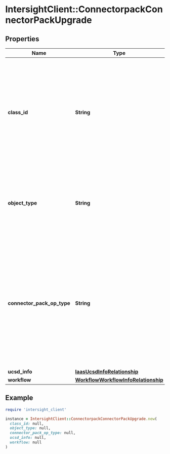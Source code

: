 # IntersightClient::ConnectorpackConnectorPackUpgrade

## Properties

| Name | Type | Description | Notes |
| ---- | ---- | ----------- | ----- |
| **class_id** | **String** | The fully-qualified name of the instantiated, concrete type. This property is used as a discriminator to identify the type of the payload when marshaling and unmarshaling data. | [default to &#39;connectorpack.ConnectorPackUpgrade&#39;] |
| **object_type** | **String** | The fully-qualified name of the instantiated, concrete type. The value should be the same as the &#39;ClassId&#39; property. | [default to &#39;connectorpack.ConnectorPackUpgrade&#39;] |
| **connector_pack_op_type** | **String** | The type of operation to be performed on UCS Director. * &#x60;Install&#x60; - Installs the requisite connector packs on UCS Director. * &#x60;Push&#x60; - Pushes the requisite connector packs to UCS Director. | [optional][default to &#39;Install&#39;] |
| **ucsd_info** | [**IaasUcsdInfoRelationship**](IaasUcsdInfoRelationship.md) |  | [optional] |
| **workflow** | [**WorkflowWorkflowInfoRelationship**](WorkflowWorkflowInfoRelationship.md) |  | [optional] |

## Example

```ruby
require 'intersight_client'

instance = IntersightClient::ConnectorpackConnectorPackUpgrade.new(
  class_id: null,
  object_type: null,
  connector_pack_op_type: null,
  ucsd_info: null,
  workflow: null
)
```

